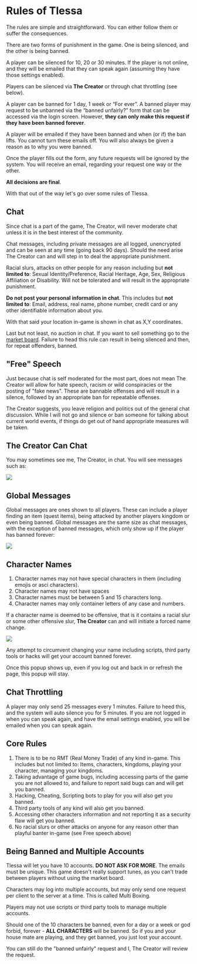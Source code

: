 # Rules of Tlessa

The rules are simple and straightforward. You can either follow them or suffer the consequences.

There are two forms of punishment in the game. One is being silenced, and the other is being banned.

A player can be silenced for 10, 20 or 30 minutes. If the player is not online, and they will be emailed that they can speak again (assuming they have those settings enabled).

Players can be silenced via **The Creator** or through chat throttling (see below).

A player can be banned for 1 day, 1 week or “For ever”. A banned player may request to be unbanned via the “banned unfairly?” form that can be accessed via the login screen.
However, **they can only make this request if they have been banned forever**.

A player will be emailed if they have been banned and when (or if) the ban lifts. You cannot turn these emails off. You will also always be given a reason as to why you were banned.

Once the player fills out the form, any future requests will be ignored by the system. You will receive an email, regarding your request one way or the other.

**All decisions are final**.

With that out of the way let's go over some rules of Tlessa.

## Chat

Since chat is a part of the game, The Creator, will never moderate chat unless it is in the best interest of the community.

Chat messages, including private messages are all logged, unencrypted and can be seen at any time (going back 90 days). Should the need arise The Creator can and will step in to deal the appropriate punishment.

Racial slurs, attacks on other people for any reason including but **not limited to**: Sexual Identity/Preference, Racial Heritage, Age, Sex, Religious Affiliation or Disability.
Will not be tolerated and will result in the appropriate punishment.

**Do not post your personal information in chat**. This includes but **not limited to**: Email, address, real name, phone number, credit card or any other identifiable information about you.

With that said your location in-game is shown in chat as X,Y coordinates.

Last but not least, no auction in chat. If you want to sell something go to the [market board](/information/market-board). Failure to head this rule can result in being silenced and then, for repeat offenders, banned.

## "Free" Speech

Just because chat is self moderated for the most part, does not mean The Creator will allow for hate speech, racism or wild conspiracies or the posting of "fake news". These are bannable offenses and will result in a silence, followed by an appropriate ban for repeatable offenses.

The Creator suggests, you leave religion and politics out of the general chat discussion. While I will not go and silence or ban someone for talking about current world events, if things do get out of hand appropriate measures will be taken.

## The Creator Can Chat

You may sometimes see me, The Creator, in chat. You will see messages such as:

<div class="mb-4">
    <a href="/storage/info/rules/images/creator-chat.png" class="glightbox">
        <img src="/storage/info/rules/images/creator-chat.png" class="img-fluid" />
    </a>
</div>

## Global Messages

Global messages are ones shown to all players. These can include a player finding an item (quest items), being attacked by another players kingdom or even being banned. Global messages are the same size as chat messages, with the exception of banned messages,
which only show up if the player has banned forever:

<div class="mb-4">
    <a href="/storage/info/rules/images/creator-perma-ban.png" class="glightbox">
        <img src="/storage/info/rules/images/creator-perma-ban.png" class="img-fluid" />
    </a>
</div>

## Character Names

1. Character names may not have special characters in them (including emojis or asci characters).
2. Character names may not have spaces
3. Character names must be between 5 and 15 characters long.
4. Character names may only container letters of any case and numbers.

If a character name is deemed to be offensive, that is it contains a racial slur or some other offensive slur, **The Creator** can and will initiate a forced name change.

<div class="mb-4">
    <a href="/storage/info/rules/images/name-change.png" class="glightbox">
        <img src="/storage/info/rules/images/name-change.png" class="img-fluid" />
    </a>
</div>

Any attempt to circumvent changing your name including scripts, third party tools or hacks will get your account banned forever.

Once this popup shows up, even if you log out and back in or refresh the page, this popup will stay.

## Chat Throttling

A player may only send 25 messages every 1 minutes. Failure to heed this, and the system will auto silence you for 5 minutes. If you are not logged in when you can speak again, and have the email settings enabled, you will be emailed when you can speak again.

## Core Rules

1. There is to be no RMT (Real Money Trade) of any kind in-game. This includes but not limited to: Items, characters, kingdoms, playing your character, managing your kingdoms.
2. Taking advantage of game bugs, including accessing parts of the game you are not allowed to, and failure to report said bugs can and will get you banned.
3. Hacking, Cheating, Scripting bots to play for you will also get you banned.
4. Third party tools of any kind will also get you banned.
5. Accessing other characters information and not reporting it as a security flaw will get you banned.
6. No racial slurs or other attacks on anyone for any reason other than playful banter in-game (see Free speech above)

## Being Banned and Multiple Accounts

Tlessa will let you have 10 accounts. **DO NOT ASK FOR MORE**. The emails must be unique. This game doesn't really support tunes, as you can't trade between players without using the market board.

Characters may log into multiple accounts, but may only send one request per client to the server at a time. This is called Multi Boxing.

Players may not use scripts or third party tools to manage multiple accounts.

Should one of the 10 characters be banned, even for a day or a week or god forbid, forever - **ALL CHARACTERS** will be banned. So if you and your house mate are playing, and they get banned, you just lost your account.

You can still do the "banned unfairly" request and I, The Creator will review the request.




